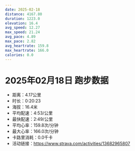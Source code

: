 ```yaml
---
date: 2025-02-18
distance: 4167.80
duration: 1223.0
elevation: 16.4
avg_speed: 12.27
max_speed: 21.24
avg_pace: 4.89
max_pace: 2.82
avg_heartrate: 159.8
max_heartrate: 166.0
calories: 0.0
---
```


# 2025年02月18日 跑步数据

- 距离：4.17公里
- 时长：0:20:23
- 海拔：16.4米
- 平均配速：4:53/公里
- 最快配速：2:49/公里
- 平均心率：159.8次/分钟
- 最大心率：166.0次/分钟
- 卡路里消耗：0.0千卡
- 活动链接：https://www.strava.com/activities/13682965807
